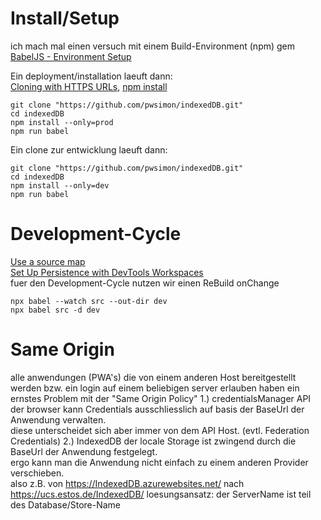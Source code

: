 # Install/Setup
ich mach mal einen versuch mit einem Build-Environment (npm)
gem [BabelJS - Environment Setup](https://www.tutorialspoint.com/babeljs/babeljs_environment_setup.htm)

Ein deployment/installation laeuft dann:  
[Cloning with HTTPS URLs](https://docs.github.com/en/free-pro-team@latest/github/using-git/which-remote-url-should-i-use#cloning-with-https-urls), [npm install](https://docs.npmjs.com/cli/install.html)

    git clone "https://github.com/pwsimon/indexedDB.git"
    cd indexedDB
    npm install --only=prod
    npm run babel

Ein clone zur entwicklung laeuft dann:

    git clone "https://github.com/pwsimon/indexedDB.git"  
    cd indexedDB
    npm install --only=dev
    npm run babel

# Development-Cycle
[Use a source map](https://developer.mozilla.org/de/docs/Tools/Debugger/How_to/Use_a_source_map)  
[Set Up Persistence with DevTools Workspaces](https://developers.google.com/web/tools/setup/setup-workflow)  
fuer den Development-Cycle nutzen wir einen ReBuild onChange

    npx babel --watch src --out-dir dev
    npx babel src -d dev

# Same Origin
alle anwendungen (PWA's) die von einem anderen Host bereitgestellt werden bzw. ein login auf einem beliebigen server erlauben haben ein ernstes Problem mit der "Same Origin Policy"
1.) credentialsManager API
der browser kann Credentials ausschliesslich auf basis der BaseUrl der Anwendung verwalten.  
diese unterscheidet sich aber immer von dem API Host. (evtl. Federation Credentials)
2.) IndexedDB
der locale Storage ist zwingend durch die BaseUrl der Anwendung festgelegt.  
ergo kann man die Anwendung nicht einfach zu einem anderen Provider verschieben.  
also z.B. von https://IndexedDB.azurewebsites.net/ nach https://ucs.estos.de/IndexedDB/
loesungsansatz:
der ServerName ist teil des Database/Store-Name